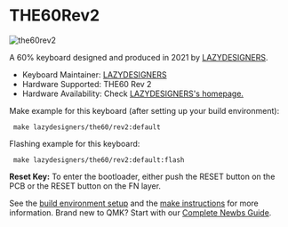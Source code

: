 # THE60Rev2

 ![the60rev2](http://lazydesigners.cn/wp-content/uploads/2021/03/THE60R2.40.jpg)

 A 60% keyboard designed and produced in 2021 by [LAZYDESIGNERS](http://lazydesigners.cn).

 * Keyboard Maintainer: [LAZYDESIGNERS](https://github.com/jackytrabbit)
 * Hardware Supported: THE60 Rev 2 
 * Hardware Availability: Check [LAZYDESIGNERS's homepage.](http://lazydesigners.cn)

 Make example for this keyboard (after setting up your build environment):

     make lazydesigners/the60/rev2:default

 Flashing example for this keyboard:

     make lazydesigners/the60/rev2:default:flash

 **Reset Key:** To enter the bootloader, either push the RESET button on the PCB or the RESET button on the FN layer.

 See the [build environment setup](https://docs.qmk.fm/#/getting_started_build_tools) and the [make instructions](https://docs.qmk.fm/#/getting_started_make_guide) for more information. Brand new to QMK? Start with our [Complete Newbs Guide](https://docs.qmk.fm/#/newbs).